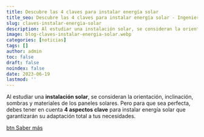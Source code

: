 ```yaml
---
title: Descubre las 4 claves para instalar energía solar
title_seo: Descubre las 4 claves para instalar energía solar - Ingeniería Solvent
slug: claves-instalar-energia-solar
description: Al estudiar una instalación solar, se consideran la orientación, inclinación, sombras y materiales de los paneles solares. Pero para que sea perfecta, debes
image: blog-claves-instalar-energia-solar.webp
categories: [noticias]
tags: []
author: admin
toc: false
draft: false
noindex: false
date: 2023-06-19
lastmod: ''
---
```

Al estudiar una **instalación solar**, se consideran la orientación, inclinación, sombras y materiales de los paneles solares. Pero para que sea perfecta, debes tener en cuenta **4 aspectos clave** para instalar energía solar que garantizarán su adaptación total a tus necesidades.

[btn Saber más](https://murciaeconomia.com/art/91878/descubre-las-4-claves-para-instalar-energia-solar)

